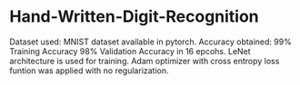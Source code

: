 # Hand-Written-Digit-Recognition
Dataset used: MNIST dataset available in pytorch.
Accuracy obtained: 99% Training Accuracy 98% Validation Accuracy in 16 epcohs.
LeNet architecture is used for training. 
Adam optimizer with cross entropy loss funtion was applied with no regularization.




